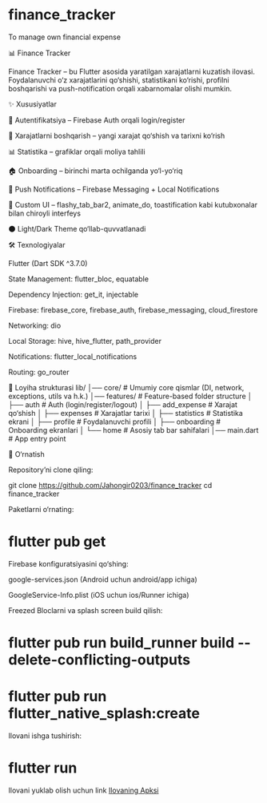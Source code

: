 # finance_tracker

To manage own financial expense

📊 Finance Tracker

Finance Tracker – bu Flutter asosida yaratilgan xarajatlarni kuzatish ilovasi. Foydalanuvchi o‘z
xarajatlarini qo‘shishi, statistikani ko‘rishi, profilni boshqarishi va push-notification orqali
xabarnomalar olishi mumkin.

✨ Xususiyatlar

🔑 Autentifikatsiya – Firebase Auth orqali login/register

💸 Xarajatlarni boshqarish – yangi xarajat qo‘shish va tarixni ko‘rish

📊 Statistika – grafiklar orqali moliya tahlili

🏠 Onboarding – birinchi marta ochilganda yo‘l-yo‘riq

🔔 Push Notifications – Firebase Messaging + Local Notifications

🎨 Custom UI – flashy_tab_bar2, animate_do, toastification kabi kutubxonalar bilan chiroyli interfeys

🌑 Light/Dark Theme qo‘llab-quvvatlanadi

🛠 Texnologiyalar

Flutter (Dart SDK ^3.7.0)

State Management: flutter_bloc, equatable

Dependency Injection: get_it, injectable

Firebase: firebase_core, firebase_auth, firebase_messaging, cloud_firestore

Networking: dio

Local Storage: hive, hive_flutter, path_provider

Notifications: flutter_local_notifications

Routing: go_router

📂 Loyiha strukturasi
lib/
│── core/ # Umumiy core qismlar (DI, network, exceptions, utils va h.k.)
│── features/ # Feature-based folder structure
│ ├── auth # Auth (login/register/logout)
│ ├── add_expense # Xarajat qo‘shish
│ ├── expenses # Xarajatlar tarixi
│ ├── statistics # Statistika ekrani
│ ├── profile # Foydalanuvchi profili
│ ├── onboarding # Onboarding ekranlari
│ └── home # Asosiy tab bar sahifalari
│── main.dart # App entry point

🚀 O‘rnatish

Repository’ni clone qiling:

git clone https://github.com/Jahongir0203/finance_tracker
cd finance_tracker

Paketlarni o‘rnating:
 
# flutter pub get

Firebase konfiguratsiyasini qo‘shing:

google-services.json (Android uchun android/app ichiga)

GoogleService-Info.plist (iOS uchun ios/Runner ichiga)

Freezed Bloclarni va splash screen build qilish:

# flutter pub run build_runner build --delete-conflicting-outputs

# flutter pub run flutter_native_splash:create

Ilovani ishga tushirish:

# flutter run

Ilovani yuklab olish uchun link
[Ilovaning Apksi
](https://drive.google.com/file/d/129QZUlnx_IPX3MhhLJ2gFm9PPsQXSZkh/view)